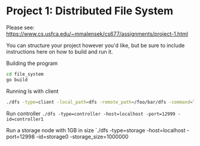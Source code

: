 # Project 1: Distributed File System

Please see: https://www.cs.usfca.edu/~mmalensek/cs677/assignments/project-1.html

You can structure your project however you'd like, but be sure to include instructions here on how to build and run it.


Building the program
```bash
cd file_system
go build
```

Running ls with client
```bash
./dfs -type=client -local_path=dfs -remote_path=/foo/bar/dfs -command=ls
```

Run controller
`./dfs -type=controller -host=localhost -port=12999 -id=controller1`

Run a storage node with 1GB in size
`./dfs -type=storage -host=localhost -port=12998 -id=storage0 -storage_size=1000000